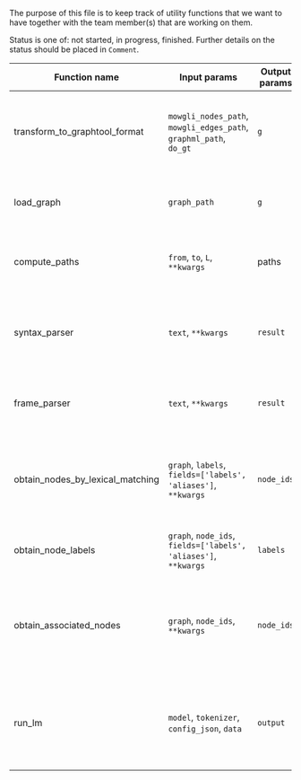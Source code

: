 The purpose of this file is to keep track of utility functions that we want to have together with the team member(s) that are working on them.

Status is one of: not started, in progress, finished. Further details on the status should be placed in `Comment`.

| Function name | Input params | Output params | Function description | Contributor(s) | Status | Comment | File |
| ------------- | ------------- | ------------- | -------------------------- | ------------- | ------------- | ------------- | ------------- |
| transform_to_graphtool_format | `mowgli_nodes_path`, `mowgli_edges_path`, `graphml_path`, `do_gt` | `g` | Load nodes and edges from the MOWGLI structure into graph-ml formats. | Ehsan | implemented v1 | | `utils/graph-tool/io_utils.py` |
| load_graph | `graph_path` | `g` | Load an existing graph in GT or graphml format. | Ehsan | implemented v1 | | `utils/graph-tool/io_utils.py` |
| compute_paths | `from`, `to`, `L`, `**kwargs` | paths | Efficiently compute paths of max length `L` from one node to another. | | | | 
| syntax_parser | `text`, `**kwargs` | `result` | Parse provided text to produce a resulting SRL-like output, e.g., using HCI's parser. | | | |
| frame_parser | `text`, `**kwargs` | `result` | Parse provided text to produce a resulting output mapped to FrameNet. | | | |
| obtain_nodes_by_lexical_matching | `graph`, `labels`, `fields=['labels', 'aliases']`, `**kwargs` | `node_ids` | Obtain list of node IDs based on lexical matching of a bunch of labels over the fields "labels" and/or "aliases". | | | |
| obtain_node_labels | `graph`, `node_ids`, `fields=['labels', 'aliases']`, `**kwargs` | `labels` | Obtain node labels based on a list of node IDs. | | | |
| obtain_associated_nodes | `graph`, `node_ids`, `**kwargs` | `node_ids` | Obtain list of node IDs that are directly connected with the nodes in `node_ids` (either as subjects or objects). | | | |
| run_lm | `model`, `tokenizer`, `config_json`, `data` | `output` | Run a language model on the sentences in `data`, and produce a list of representations called `output`. | | | |
